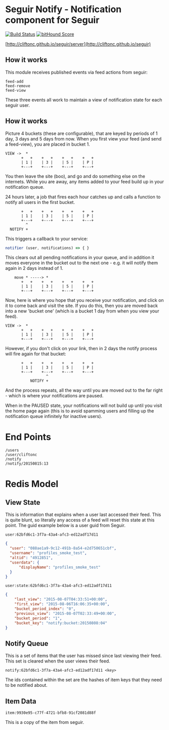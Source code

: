 # Seguir Notify - Notification component for Seguir

[![Build Status](https://travis-ci.org/cliftonc/seguir-notify.svg)](https://travis-ci.org/cliftonc/seguir-notify) [![bitHound Score](https://www.bithound.io/github/cliftonc/seguir-notify/badges/score.svg)](https://www.bithound.io/github/cliftonc/seguir-notify)

[http://cliftonc.github.io/seguir/server](http://cliftonc.github.io/seguir)

## How it works

This module receives published events via feed actions from seguir:

```
feed-add
feed-remove
feed-view
```

These three events all work to maintain a view of notification state for each seguir user.

## How it works

Picture 4 buckets (these are configurable), that are keyed by periods of 1 day, 3 days and 5 days from now.  When you first view your feed (and send a feed-view), you are placed in bucket 1.

```
VIEW ->  *
       +   +    +   +    +   +    +   +
       | 1 |    | 3 |    | 5 |    | P |
       +---+    +---+    +---+    +---+
```

You then leave the site (boo), and go and do something else on the internets.  While you are away, any items added to your feed build up in your notification queue.

24 hours later, a job that fires each hour catches up and calls a function to notify all users in the first bucket.

```
       +   +    +   +    +   +    +   +
       | 1 |    | 3 |    | 5 |    | P |
       +---+    +---+    +---+    +---+
         ^
  NOTIFY +

```

This triggers a callback to your service:

```js
notifier (user, notifications) => { }
```

This clears out all pending notifications in your queue, and in addition it moves everyone in the bucket out to the next one - e.g. it will notify them again in 2 days instead of 1.

```
    move * -----> *
       +   +    +   +    +   +    +   +
       | 1 |    | 3 |    | 5 |    | P |
       +---+    +---+    +---+    +---+
```

Now, here is where you hope that you receive your notification, and click on it to come back and visit the site.  If you do this, then you are moved back into a new 'bucket one' (which is a bucket 1 day from when you view your feed).


```
VIEW ->  *
       +   +    +   +    +   +    +   +
       | 1 |    | 3 |    | 5 |    | P |
       +---+    +---+    +---+    +---+
```

However, if you don't click on your link, then in 2 days the notify process will fire again for that bucket:

```
       +   +    +   +    +   +    +   +
       | 1 |    | 3 |    | 5 |    | P |
       +---+    +---+    +---+    +---+
                  ^
           NOTIFY +

```

And the process repeats, all the way until you are moved out to the far right - which is where your notifications are paused.

When in the PAUSED state, your notifications will not build up until you visit the home page again (this is to avoid spamming users and filling up the notification queue infinitely for inactive users).

# End Points

```
/users
/user/cliftonc
/notify
/notify/20150815:13
```

# Redis Model

## View State

This is information that explains when a user last accessed their feed.  This is quite blunt, so literally any access of a feed will reset this state at this point.  The guid example below is a user guid from Seguir.

```
user:62bfd6c1-3f7a-43a4-afc3-ed12adf17d11
```

```json
{
  "user": "088ae1a9-9c12-491b-8a54-e2d750651cbf",
  "username": "profiles_smoke_test",
  "altid": "4912851",
  "userdata": {
      "displayName": "profiles_smoke_test"
  }
}
```

```
user:state:62bfd6c1-3f7a-43a4-afc3-ed12adf17d11
```

```json
{
    "last_view": "2015-08-07T04:33:51+00:00",
    "first_view": "2015-08-06T16:06:35+00:00",
    "bucket_period_index": "0",
    "previous_view": "2015-08-07T02:33:49+00:00",
    "bucket_period": "1",
    "bucket_key": "notify:bucket:20150808:04"
}
```

## Notify Queue

This is a set of items that the user has missed since last viewing their feed.  This set is cleared when the user views their feed.

```
notify:62bfd6c1-3f7a-43a4-afc3-ed12adf17d11 <key>
```

The ids contained within the set are the hashes of item keys that they need to be notified about.

## Item Data

```
item:9930e95-c77f-4721-bfb8-91cf2081d88f
```

This is a copy of the item from seguir.
